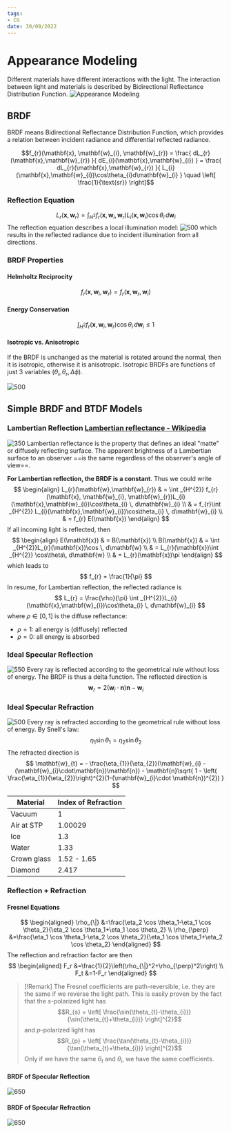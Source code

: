 ```yaml
---
tags:
- CG
date: 30/09/2022
---
```


# Appearance Modeling

Different materials have different interactions with the light. The interaction between light and materials is described by Bidirectional Reflectance Distribution Function. 
![Appearance Modeling](attachments/Appearance%20Modeling.png)

## BRDF
BRDF means Bidirectional Reflectance Distribution Function, which provides a relation between incident radiance and differential reflected radiance. 

$$f_{r}(\mathbf{x}, \mathbf{w}_{i}, \mathbf{w}_{r}) = \frac{ dL_{r}(\mathbf{x},\mathbf{w}_{r}) }{ dE_{i}(\mathbf{x},\mathbf{w}_{i}) } =  \frac{ dL_{r}(\mathbf{x},\mathbf{w}_{r}) }{ L_{i}(\mathbf{x},\mathbf{w}_{i})\cos\theta_{i}d\mathbf{w}_{i} } \quad \left[ \frac{1}{\text{sr}} \right]$$

### Reflection Equation
$$
L_{r}(\mathbf{x}, \mathbf{w}_{r}) = \int _{H^{2}} f_{r}(\mathbf{x}, \mathbf{w}_{i}, \mathbf{w}_{r})L_{i}(\mathbf{x},\mathbf{w}_{i})\cos\theta_{i}  \, d\mathbf{w}_{i} 
$$
The reflection equation describes a local illumination model: 
![500](attachments/AM_2.png)
which results in the reflected radiance due to incident illumination from all directions.

### BRDF Properties

#### Helmholtz Reciprocity
$$
f_{r}(\mathbf{x},\mathbf{w}_{i},\mathbf{w}_{r}) = f_{r}(\mathbf{x},\mathbf{w}_{r},\mathbf{w}_{i})
$$

#### Energy Conservation
$$
\int _{H^{2}}f_{r}(\mathbf{x},\mathbf{w}_{i},\mathbf{w}_{r})\cos\theta_{i} \, d\mathbf{w}_{i} \leq 1
$$

#### Isotropic vs. Anisotropic
If the BRDF is unchanged as the material is rotated around the normal, then it is isotropic, otherwise it is anisotropic. Isotropic BRDFs are functions of just 3 variables $(\theta_{i}, \theta_{r}, \Delta \phi)$.

![500](attachments/Appearance%20Modeling-1.png)

## Simple BRDF and BTDF Models

### Lambertian Reflection [Lambertian reflectance - Wikipedia](https://en.wikipedia.org/wiki/Lambertian_reflectance)
![350](attachments/AM_4.png)
Lambertian reflectance is the property that defines an ideal "matte" or diffusely reflecting surface. The apparent brightness of a Lambertian surface to an observer ==is the same regardless of the observer's angle of view==.  

**For Lambertian reflection, the BRDF is a constant**. Thus we could write
$$
\begin{align}
L_{r}(\mathbf{w},\mathbf{w}_{r})  & = \int _{H^{2}} f_{r}(\mathbf{x}, \mathbf{w}_{i}, \mathbf{w}_{r})L_{i}(\mathbf{x},\mathbf{w}_{i})\cos\theta_{i}  \, d\mathbf{w}_{i}  \\
  & = f_{r}\int _{H^{2}} L_{i}(\mathbf{x},\mathbf{w}_{i})\cos\theta_{i}  \, d\mathbf{w}_{i}  \\
  & = f_{r} E(\mathbf{x})
\end{align}
$$
If all incoming light is reflected, then
$$
\begin{align}
E(\mathbf{x})  & = B(\mathbf{x}) \\
B(\mathbf{x})  & = \int _{H^{2}}L_{r}(\mathbf{x})\cos \, d\mathbf{w}  \\
  & = L_{r}(\mathbf{x})\int _{H^{2}} \cos\theta\, d\mathbf{w} \\
  & = L_{r}(\mathbf{x})\pi 
\end{align}
$$
which leads to 
$$
f_{r} = \frac{1}{\pi}
$$
In resume, for Lambertian reflection, the reflected radiance is 
$$
L_{r} = \frac{\rho}{\pi} \int _{H^{2}}L_{i}(\mathbf{x},\mathbf{w}_{i})\cos\theta_{i} \, d\mathbf{w}_{i}
$$
where $\rho\in [0,1]$ is the diffuse reflectance:
- $\rho=1$: all energy is (diffusely) reflected
- $\rho=0$: all energy is absorbed

### Ideal Specular Reflection
![550](attachments/AM_5.png)
Every ray is reflected according to the geometrical rule without loss of energy. The BRDF is thus a delta function.
The reflected direction is 
$$
\mathbf{w}_{r} = 2(\mathbf{w}_{i}\cdot\mathbf{n})\mathbf{n} - \mathbf{w}_{i}
$$

### Ideal Specular Refraction
![500](attachments/AM_6.png)
Every ray is refracted according to the geometrical rule without loss of energy. By Snell's law:
$$
\eta_{1}\sin\theta_{1} = \eta_{2}\sin\theta_{2}
$$
The refracted direction is 
$$
\mathbf{w}_{t} = - \frac{\eta_{1}}{\eta_{2}}(\mathbf{w}_{i} - (\mathbf{w}_{i}\cdot\mathbf{n})\mathbf{n}) - \mathbf{n}\sqrt{ 1 - \left( \frac{\eta_{1}}{\eta_{2}}\right)^{2}(1-(\mathbf{w}_{i}\cdot \mathbf{n})^{2})  }
$$

| Material    | Index of Refraction |
| ----------- | ------------------- |
| Vacuum      | 1                   |
| Air at STP  | 1.00029             |
| Ice         | 1.3                 |
| Water       | 1.33                |
| Crown glass | 1.52 - 1.65         |
| Diamond     | 2.417               | 

### Reflection + Refraction
#### Fresnel Equations
$$
\begin{aligned}
\rho_{\|} &=\frac{\eta_2 \cos \theta_1-\eta_1 \cos \theta_2}{\eta_2 \cos \theta_1+\eta_1 \cos \theta_2} \\
\rho_{\perp} &=\frac{\eta_1 \cos \theta_1-\eta_2 \cos \theta_2}{\eta_1 \cos \theta_1+\eta_2 \cos \theta_2}
\end{aligned}
$$
The reflection and refraction factor are then
$$
\begin{aligned}
F_r &=\frac{1}{2}\left(\rho_{\|}^2+\rho_{\perp}^2\right) \\
F_t &=1-F_r
\end{aligned}
$$

>[!Remark]
>The Fresnel coefficients are path-reversible, i.e. they are the same if we reverse the light path. This is easily proven by the fact that the $s$-polarized light has 
>$$R_{s} = \left[ \frac{\sin(\theta_{t}-\theta_{i})}{\sin(\theta_{t}+\theta_{i})} \right]^{2}$$ 
>and $p$-polarized light has
>$$R_{p} = \left[ \frac{\tan(\theta_{t}-\theta_{i})}{\tan(\theta_{t}+\theta_{i})} \right]^{2}$$
>Only if we have the same $\theta_{t}$ and $\theta_{i}$, we have the same coefficients.


#### BRDF of Specular Reflection
![650](attachments/AM_7.png)

#### BRDF of Specular Refraction
![650](attachments/AM_8.png)



